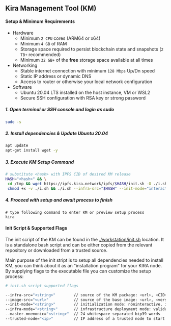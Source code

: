 ## Kira Management Tool (KM)

#### Setup & Minimum Requirements

* Hardware
  * Minimum `2 CPU` cores (ARM64 or x64)
  * Minimum `4 GB` of RAM
  * Storage space required to persist blockchain state and snapshots (`2 TB+` recommended)
  * Minimum `32 GB+` of the **free** storage space available at all times
* Networking
  * Stable internet connection with minimum `128 Mbps` Up/Dn speed
  * Static IP address or dynamic DNS 
  * Access to router or otherwise your local network configuration
* Software
  * Ubuntu 20.04 LTS installed on the host instance, VM or WSL2
  * Secure SSH configuration with RSA key or strong password


##### 1. Open terminal or SSH console and login as sudo

```bash
sudo -s
```

##### 2. Install dependencies & Update Ubuntu 20.04

```bash
apt update
apt-get install wget -y
```


##### 3. Execute KM Setup Command

```bash
# substitute <hash> with IPFS CID of desired KM release
HASH="<hash>" && \
 cd /tmp && wget https://ipfs.kira.network/ipfs/$HASH/init.sh -O ./i.sh && \
 chmod +x -v ./i.sh && ./i.sh --infra-src="$HASH" --init-mode="interactive"
```

##### 4. Proceed with setup and await process to finish
```
# type following command to enter KM or preview setup process
kira
```

#### Init Script & Supported Flags

The init script of the KM can be found in the [./workstation/init.sh](./workstation/init.sh) location. It is a standalone bash script and can be either copied from the relevant repository or downloaded from a trusted source.

Main purpose of the init stript is to setup all dependencies needed to install KM, you can think about it as an "installation program" for your KIRA node. By supplying flags to the executable file you can customize the setup process:

```bash
# init.sh script supported flags

--infra-src="<string>"        // source of the KM package: <url>, <CID>, <version>
--image-src="<url>"           // source of the base image: <url>, <version>
--init-mode="<string>"        // initialization mode: noninteractive, interactive, upgrade
--infra-mode="<string>"       // infrastructure deployment mode: validator, sentry, seed
--master-mnemonic="<string>"  // 24 whitespace separated bip39 words
--trusted-node="<ip>"         // IP address of a trusted node to start syncing from
```
